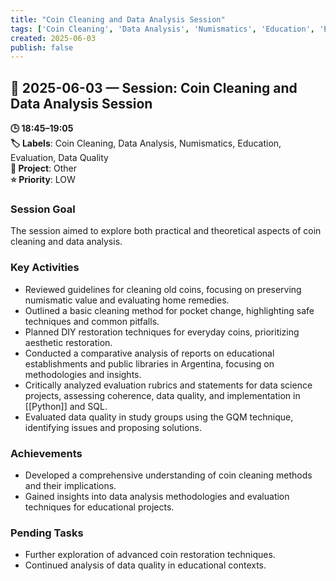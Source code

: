 ```yaml
---
title: "Coin Cleaning and Data Analysis Session"
tags: ['Coin Cleaning', 'Data Analysis', 'Numismatics', 'Education', 'Evaluation', 'Data Quality']
created: 2025-06-03
publish: false
---
```


## 📅 2025-06-03 — Session: Coin Cleaning and Data Analysis Session

**🕒 18:45–19:05**  
**🏷️ Labels**: Coin Cleaning, Data Analysis, Numismatics, Education, Evaluation, Data Quality  
**📂 Project**: Other  
**⭐ Priority**: LOW  


### Session Goal
The session aimed to explore both practical and theoretical aspects of coin cleaning and data analysis.

### Key Activities
- Reviewed guidelines for cleaning old coins, focusing on preserving numismatic value and evaluating home remedies.
- Outlined a basic cleaning method for pocket change, highlighting safe techniques and common pitfalls.
- Planned DIY restoration techniques for everyday coins, prioritizing aesthetic restoration.
- Conducted a comparative analysis of reports on educational establishments and public libraries in Argentina, focusing on methodologies and insights.
- Critically analyzed evaluation rubrics and statements for data science projects, assessing coherence, data quality, and implementation in [[Python]] and SQL.
- Evaluated data quality in study groups using the GQM technique, identifying issues and proposing solutions.

### Achievements
- Developed a comprehensive understanding of coin cleaning methods and their implications.
- Gained insights into data analysis methodologies and evaluation techniques for educational projects.

### Pending Tasks
- Further exploration of advanced coin restoration techniques.
- Continued analysis of data quality in educational contexts.
